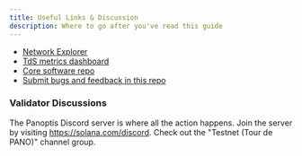 ```yaml
---
title: Useful Links & Discussion
description: Where to go after you've read this guide
---
```


- [Network Explorer](http://explorer.solana.com/)
- [TdS metrics dashboard](https://metrics.panoptis.org:3000/d/monitor-edge/cluster-telemetry-edge?refresh=1m&from=now-15m&to=now&var-testnet=tds)
- [Core software repo](https://github.com/panoptisdev/panoptis)
- [Submit bugs and feedback in this repo](https://github.com/panoptisdev/panoptis/issues)

### Validator Discussions

The Panoptis Discord server is where all the action happens. Join the server by
visiting https://solana.com/discord. Check out the "Testnet (Tour de PANO)" channel
group.
